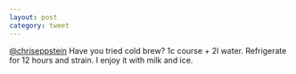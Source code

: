 ```yaml
---
layout: post
category: tweet
---
```

[@chriseppstein](http://twitter.com/chriseppstein) Have you tried cold brew? 1c course + 2l water. Refrigerate for 12 hours and strain. I enjoy it with milk and ice.
